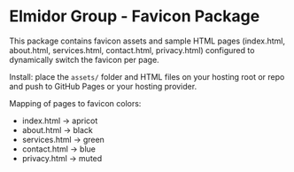 # Elmidor Group - Favicon Package

This package contains favicon assets and sample HTML pages (index.html, about.html, services.html, contact.html, privacy.html) configured to dynamically switch the favicon per page.

Install: place the `assets/` folder and HTML files on your hosting root or repo and push to GitHub Pages or your hosting provider.

Mapping of pages to favicon colors:
- index.html -> apricot
- about.html -> black
- services.html -> green
- contact.html -> blue
- privacy.html -> muted


